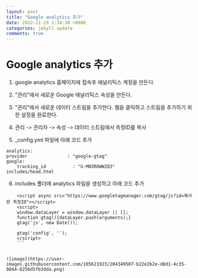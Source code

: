 ```yaml
---
layout: post
title: "Google analytics 추가"
date: 2022-11-29 1:34:30 +0900
categories: jekyll update
comments: true
---
```


# Google analytics 추가

1. google analytics 홈페이지에 접속후 애널리틱스 계정을 만든다.

2. "관리"에서 새로운 Google 애널리틱스 속성을 만든다.

3. "관리"에서 새로운 데이터 스트림을 추가한다. 웹을 클릭하고 스트림을 추가하기 위한 설정을 완료한다.

4. 관리 -> 관리자 -> 속성 -> 데이터 스트림에서 측정ID를 복사

5. _config.yml 파일에 아래 코드 추가
```
analytics:
provider               : "google-gtag" 
google:
    tracking_id          : "G-MN3R6WW2Q3"
includes/head.html
```
6. includes 폴더에 analytics 파일을 생성하고 아래 코드 추가
```
    <script async src="https://www.googletagmanager.com/gtag/js?id=복사한 측정ID"></script>
    <script>
    window.dataLayer = window.dataLayer || [];
    function gtag(){dataLayer.push(arguments);}
    gtag('js', new Date());

    gtag('config', '');
    </script>
    ```


![image](https://user-images.githubusercontent.com/105621923/204349507-b22e2b2e-d8d1-4c35-9844-8256d5fb3dda.png)